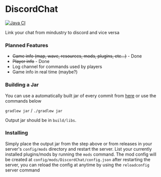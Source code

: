 # DiscordChat
[![Java CI](https://github.com/King-BR/Mindustry-Discord-Chat/actions/workflows/gradle.yml/badge.svg?branch=master)](https://github.com/King-BR/Mindustry-Discord-Chat/actions/workflows/gradle.yml)

Link your chat from mindustry to discord and vice versa

### Planned Features

* ~~Game info (map, wave, resources, mods, plugins, etc...)~~ - Done
* ~~Player info~~ - Done
* Log channel for commands used by players
* Game info in real time (maybe?)

### Building a Jar
You can use a automatically built jar of every commit from [here](https://github.com/King-BR/Mindustry-Discord-Chat/actions/workflows/gradle.yml) or use the commands below

`gradlew jar` / `./gradlew jar`

Output jar should be in `build/libs`.


### Installing

Simply place the output jar from the step above or from releases in your server's `config/mods` directory and restart the server.
List your currently installed plugins/mods by running the `mods` command.
The mod config will be created at `config/mods/DiscordChat/config.json` after restarting the server, you can reload the config at anytime by using the `reloadconfig` server command
